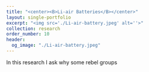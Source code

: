 ```yaml
---
title: "<center><B>Li-air Batteries</B></center>"
layout: single-portfolio
excerpt: "<img src='./Li-air-battery.jpeg' alt=''>"
collection: research
order_number: 10
header: 
  og_image: "./Li-air-battery.jpeg"
---
```


In this research I ask why some rebel groups 

